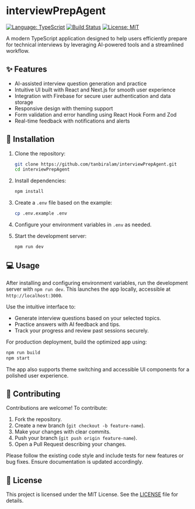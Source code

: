 # interviewPrepAgent 

[![Language: TypeScript](https://img.shields.io/badge/language-TypeScript-orange.svg)](https://www.typescriptlang.org/) [![Build Status](https://img.shields.io/badge/build-passing-brightgreen.svg)](https://github.com/tanbiralam/interviewPrepAgent/actions) [![License: MIT](https://img.shields.io/badge/license-MIT-blue.svg)](https://github.com/tanbiralam/interviewPrepAgent/blob/main/LICENSE)

A modern TypeScript application designed to help users efficiently prepare for technical interviews by leveraging AI-powered tools and a streamlined workflow.

## ✨ Features

- AI-assisted interview question generation and practice  
- Intuitive UI built with React and Next.js for smooth user experience  
- Integration with Firebase for secure user authentication and data storage  
- Responsive design with theming support  
- Form validation and error handling using React Hook Form and Zod  
- Real-time feedback with notifications and alerts  

## 🚀 Installation

1. Clone the repository:

   ```bash
   git clone https://github.com/tanbiralam/interviewPrepAgent.git
   cd interviewPrepAgent
   ```

2. Install dependencies:

   ```bash
   npm install
   ```

3. Create a `.env` file based on the example:

   ```bash
   cp .env.example .env
   ```

4. Configure your environment variables in `.env` as needed.

5. Start the development server:

   ```bash
   npm run dev
   ```

## 💻 Usage

After installing and configuring environment variables, run the development server with `npm run dev`. This launches the app locally, accessible at `http://localhost:3000`.

Use the intuitive interface to:

- Generate interview questions based on your selected topics.  
- Practice answers with AI feedback and tips.  
- Track your progress and review past sessions securely.  

For production deployment, build the optimized app using:

```bash
npm run build
npm start
```

The app also supports theme switching and accessible UI components for a polished user experience.

## 🤝 Contributing

Contributions are welcome! To contribute:

1. Fork the repository.  
2. Create a new branch (`git checkout -b feature-name`).  
3. Make your changes with clear commits.  
4. Push your branch (`git push origin feature-name`).  
5. Open a Pull Request describing your changes.

Please follow the existing code style and include tests for new features or bug fixes. Ensure documentation is updated accordingly.

## 📄 License

This project is licensed under the MIT License. See the [LICENSE](https://github.com/tanbiralam/interviewPrepAgent/blob/main/LICENSE) file for details.